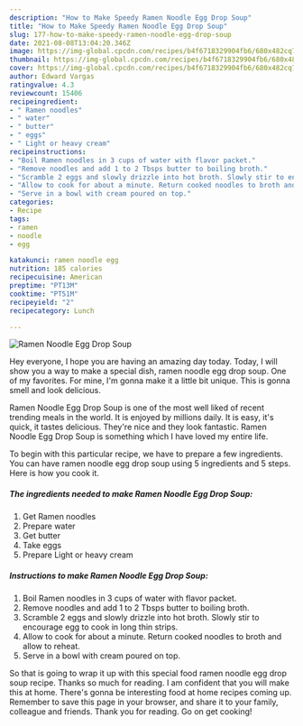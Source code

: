 ```yaml
---
description: "How to Make Speedy Ramen Noodle Egg Drop Soup"
title: "How to Make Speedy Ramen Noodle Egg Drop Soup"
slug: 177-how-to-make-speedy-ramen-noodle-egg-drop-soup
date: 2021-08-08T13:04:20.346Z
image: https://img-global.cpcdn.com/recipes/b4f6718329904fb6/680x482cq70/ramen-noodle-egg-drop-soup-recipe-main-photo.jpg
thumbnail: https://img-global.cpcdn.com/recipes/b4f6718329904fb6/680x482cq70/ramen-noodle-egg-drop-soup-recipe-main-photo.jpg
cover: https://img-global.cpcdn.com/recipes/b4f6718329904fb6/680x482cq70/ramen-noodle-egg-drop-soup-recipe-main-photo.jpg
author: Edward Vargas
ratingvalue: 4.3
reviewcount: 15406
recipeingredient:
- " Ramen noodles"
- " water"
- " butter"
- " eggs"
- " Light or heavy cream"
recipeinstructions:
- "Boil Ramen noodles in 3 cups of water with flavor packet."
- "Remove noodles and add 1 to 2 Tbsps butter to boiling broth."
- "Scramble 2 eggs and slowly drizzle into hot broth. Slowly stir to encourage egg to cook in long thin strips."
- "Allow to cook for about a minute. Return cooked noodles to broth and allow to reheat."
- "Serve in a bowl with cream poured on top."
categories:
- Recipe
tags:
- ramen
- noodle
- egg

katakunci: ramen noodle egg 
nutrition: 185 calories
recipecuisine: American
preptime: "PT13M"
cooktime: "PT51M"
recipeyield: "2"
recipecategory: Lunch

---
```



![Ramen Noodle Egg Drop Soup](https://img-global.cpcdn.com/recipes/b4f6718329904fb6/680x482cq70/ramen-noodle-egg-drop-soup-recipe-main-photo.jpg)

Hey everyone, I hope you are having an amazing day today. Today, I will show you a way to make a special dish, ramen noodle egg drop soup. One of my favorites. For mine, I'm gonna make it a little bit unique. This is gonna smell and look delicious.



Ramen Noodle Egg Drop Soup is one of the most well liked of recent trending meals in the world. It is enjoyed by millions daily. It is easy, it's quick, it tastes delicious. They're nice and they look fantastic. Ramen Noodle Egg Drop Soup is something which I have loved my entire life.


To begin with this particular recipe, we have to prepare a few ingredients. You can have ramen noodle egg drop soup using 5 ingredients and 5 steps. Here is how you cook it.

<!--inarticleads1-->

##### The ingredients needed to make Ramen Noodle Egg Drop Soup:

1. Get  Ramen noodles
1. Prepare  water
1. Get  butter
1. Take  eggs
1. Prepare  Light or heavy cream




<!--inarticleads2-->

##### Instructions to make Ramen Noodle Egg Drop Soup:

1. Boil Ramen noodles in 3 cups of water with flavor packet.
1. Remove noodles and add 1 to 2 Tbsps butter to boiling broth.
1. Scramble 2 eggs and slowly drizzle into hot broth. Slowly stir to encourage egg to cook in long thin strips.
1. Allow to cook for about a minute. Return cooked noodles to broth and allow to reheat.
1. Serve in a bowl with cream poured on top.




So that is going to wrap it up with this special food ramen noodle egg drop soup recipe. Thanks so much for reading. I am confident that you will make this at home. There's gonna be interesting food at home recipes coming up. Remember to save this page in your browser, and share it to your family, colleague and friends. Thank you for reading. Go on get cooking!
